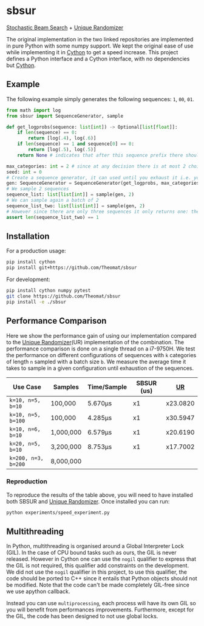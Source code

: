 # sbsur

[Stochastic Beam Search](https://github.com/wouterkool/stochastic-beam-search) + [Unique Randomizer](https://github.com/google-research/unique-randomizer)

The original implementation in the two linked repositories are implemented in pure Python with some numpy support.
We kept the original ease of use while implementing it in [Cython](https://cython.org/) to get a speed increase.
This project defines a Python interface and a Cython interface, with no dependencies but [Cython](https://cython.org/).

## Example

The following example simply generates the following sequences: `1`, `00`, `01`.

```python
from math import log
from sbsur import SequenceGenerator, sample

def get_logprobs(sequence: list[int]) -> Optional[list[float]]:
    if len(sequence) == 0:
        return [log(.4), log(.6)]
    if len(sequence) == 1 and sequence[0] == 0:
        return [log(.5), log(.5)]
    return None # indicates that after this sequence prefix there should be no further sampling

max_categories: int = 2 # since at any decision there is at most 2 choices
seed: int = 0
# Create a sequence generator, it can used until you exhaust it i.e. you sampled everything
gen: SequenceGenerator = SequenceGenerator(get_logprobs, max_categories, seed)
# We sample 2 sequences
sequence_list: list[list[int]] = sample(gen, 2) 
# We can sample again a batch of 2
sequence_list_two: list[list[int]] = sample(gen, 2) 
# However since there are only three sequences it only returns one: the missing sequence
assert len(sequence_list_two) == 1
```

## Installation

For a production usage:

```bash
pip install cython
pip install git+https://github.com/Theomat/sbsur
```

For development:

```bash
pip install cython numpy pytest
git clone https://github.com/Theomat/sbsur
pip install -e ./sbsur
```

## Performance Comparison

Here we show the performance gain of using our implementation compared to the [Unique Randomizer](https://github.com/google-research/unique-randomizer)(UR) implementation of the combination.
The performance comparison is done on a single thread on a i7-9750H.
We test the performance on different configurations of sequences with `k` categories of length `n` sampled with a batch size `b`.
We measure the average time it takes to sample in a given configuration until exhaustion of the sequences.

| Use Case            | Samples    | Time/Sample | SBSUR (us) | [UR](https://github.com/google-research/unique-randomizer) |
|---------------------|-----------|-------------|------------|----------|
| `k=10, n=5, b=10`   | 100,000   | 5.670µs     | x1         | x23.0820 |
| `k=10, n=5, b=100`  | 100,000   | 4.285µs     | x1         | x30.5947 |
| `k=10, n=6, b=10`   | 1,000,000 | 6.579µs     | x1         | x20.6190
| `k=20, n=5, b=10`   | 3,200,000 | 8.753µs     | x1         | x17.7002
| `k=200, n=3, b=200` | 8,000,000 |

### Reproduction

To reproduce the results of the table above, you will need to have installed both SBSUR and [Unique Randomizer](https://github.com/google-research/unique-randomizer).
Once installed you can run:

```bash
python experiments/speed_experiment.py
```

## Multithreading

In Python, multithreading is organised around a Global Interpreter Lock (GIL). In the case of CPU bound tasks such as ours, the GIL is never released. However in Cython one can use the `nogil` qualifier to express that the GIL is not required, this qualifier add constraints on the development. We did not use the `nogil` qualifier in this project, to use this qualifier, the code should be ported to C++ since it entails that Python objects should not be modified. Note that the code can't be made completely GIL-free since we use apython callback.

 Instead you can use `multiprocessing`, each process will have its own GIL so you will benefit from performances improvements. Furthermore, except for the GIL, the code has been designed to not use global locks.
